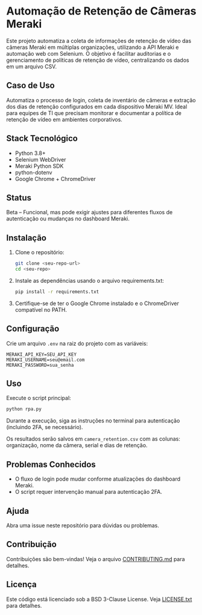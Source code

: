 # Automação de Retenção de Câmeras Meraki

Este projeto automatiza a coleta de informações de retenção de vídeo das câmeras Meraki em múltiplas organizações, utilizando a API Meraki e automação web com Selenium. O objetivo é facilitar auditorias e o gerenciamento de políticas de retenção de vídeo, centralizando os dados em um arquivo CSV.

## Caso de Uso

Automatiza o processo de login, coleta de inventário de câmeras e extração dos dias de retenção configurados em cada dispositivo Meraki MV. Ideal para equipes de TI que precisam monitorar e documentar a política de retenção de vídeo em ambientes corporativos.

## Stack Tecnológico

- Python 3.8+
- Selenium WebDriver
- Meraki Python SDK
- python-dotenv
- Google Chrome + ChromeDriver

## Status

Beta – Funcional, mas pode exigir ajustes para diferentes fluxos de autenticação ou mudanças no dashboard Meraki.

## Instalação

1. Clone o repositório:

   ```bash
   git clone <seu-repo-url>
   cd <seu-repo>
   ```

2. Instale as dependências usando o arquivo requirements.txt:

   ```bash
   pip install -r requirements.txt
   ```

3. Certifique-se de ter o Google Chrome instalado e o ChromeDriver compatível no PATH.

## Configuração

Crie um arquivo `.env` na raiz do projeto com as variáveis:

```env
MERAKI_API_KEY=SEU_API_KEY
MERAKI_USERNAME=seu@email.com
MERAKI_PASSWORD=sua_senha
```

## Uso

Execute o script principal:

```bash
python rpa.py
```

Durante a execução, siga as instruções no terminal para autenticação (incluindo 2FA, se necessário).

Os resultados serão salvos em `camera_retention.csv` com as colunas: organização, nome da câmera, serial e dias de retenção.

## Problemas Conhecidos

- O fluxo de login pode mudar conforme atualizações do dashboard Meraki.
- O script requer intervenção manual para autenticação 2FA.

## Ajuda

Abra uma issue neste repositório para dúvidas ou problemas.

## Contribuição

Contribuições são bem-vindas! Veja o arquivo [CONTRIBUTING.md](./CONTRIBUTING.md) para detalhes.

## Licença

Este código está licenciado sob a BSD 3-Clause License. Veja [LICENSE.txt](./LICENSE.txt) para detalhes.
